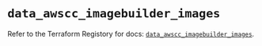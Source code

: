 # `data_awscc_imagebuilder_images`

Refer to the Terraform Registory for docs: [`data_awscc_imagebuilder_images`](https://registry.terraform.io/providers/hashicorp/awscc/0.70.0/docs/data-sources/imagebuilder_images).
